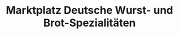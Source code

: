 ---
title: "Marktplatz Deutsche Wurst- und Brot-Spezialitäten"
url: /torrox-costa/marktplatz-deutsche-wurst-und-brot-spezialitaten/
shop: carnicero
---